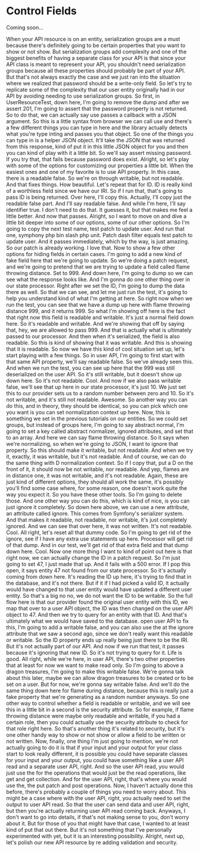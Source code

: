 # Control Fields

Coming soon...

When your API resource is on an entity, serialization groups are a must because
there's definitely going to be certain properties that you want to show or not show.
But serialization groups add complexity and one of the biggest benefits of having a
separate class for your API is that since your API class is meant to represent your
API, you shouldn't need serialization groups because all these properties should
probably be part of your API. But that's not always exactly the case and we just ran
into the situation where we realized that password should be a write-only field. So
let's try to replicate some of the complexity that our user entity originally had in
our API by avoiding needing to use serialization groups. So first, in
UserResourceTest, down here, I'm going to remove the dump and after we assert 201,
I'm going to assert that the password property is not returned. So to do that, we can
actually say use passes a callback with a JSON argument. So this is a little syntax
from browser we can call use and there's a few different things you can type in here
and the library actually detects what you're type inting and passes you that object.
So one of the things you can type in is a helper JSON object. It'll take the JSON
that was returned from this response, kind of put it in this little JSON object for
you and then you can kind of play with it a little bit. So we'll say assert missing
password. If you try that, that fails because password does exist. Alright, so let's
play with some of the options for customizing our properties a little bit. When the
easiest ones and one of my favorite is to use API property. In this case, there is a
readable false. So we're on through writable, but not readable. And that fixes
things. How beautiful. Let's repeat that for ID. ID is really kind of a worthless
field since we have our IRI. So if I run that, that's going to pass ID is being
returned. Over here, I'll copy this. Actually, I'll copy just the readable false
part. And I'll say readable false. And while I'm here, I'll say identifier true. I
don't need to do that. It guesses it, but that makes me feel a little better. And now
that passes. Alright, so I want to move on and dive a little bit deeper into some of
our options, some of our other options. So I'm going to copy the next test name, test
patch to update user. And run that one, symphony php bin slash php unit. Patch dash
filter equals test patch to update user. And it passes immediately, which by the way,
is just amazing. So our patch is already working. I love that. Now to show a few
other options for hiding fields in certain cases. I'm going to add a new kind of fake
field here that we're going to update. So we're doing a patch request, and we're
going to pretend that we are trying to update a field called flame throwing distance.
Set to 999. And down here, I'm going to dump so we can see what the response looks
like. And I'm gonna do one other thing over in our state processor. Right after we
set the ID, I'm going to dump the data there as well. So that we can see, and let me
just run the test, it's going to help you understand kind of what I'm getting at
here. So right now when we run the test, you can see that we have a dump up here with
flame throwing distance 999, and it returns 999. So what I'm showing off here is the
fact that right now this field is readable and writable. It's just a normal field
down here. So it's readable and writable. And we're showing that off by saying that,
hey, we are allowed to pass 999. And that is actually what is ultimately passed to
our processor. And then when it's serialized, the field is also readable. So this is
kind of showing that it was writable. And this is showing that it is readable. So now
we have this kind of cool situation set up, let's start playing with a few things. So
in user API, I'm going to first start with that same API property, we'll say readable
false. So we've already seen this. And when we run the test, you can see up here that
the 999 was still deserialized on the user API. So it's still writable, but it
doesn't show up down here. So it's not readable. Cool. And now if we also pass
writable false, we'll see that up here in our state processor, it's just 10. We just
set this to our provider sets us to a random number between zero and 10. So it's not
writable, and it's still not readable. Awesome. So another way you can do this, and
in theory, they should be identical, so you can pick which one you want is you can
set normalization context up here. Now, this is something we set in the previous
tutorials on our entities. So we could set groups, but instead of groups here, I'm
going to say abstract normal, I'm going to set a key called abstract normalizer,
ignored attributes, and set that to an array. And here we can say flame throwing
distance. So it says when we're normalizing, so when we're going to JSON, I want to
ignore that property. So this should make it writable, but not readable. And when we
try it, exactly, it was writable, but it's not readable. And of course, we can do the
same thing with D normalization context. So if I copy that, put a D on the front of
it, it should now be not writable, nor readable. And yep, flames are in distance one,
it was not writable, and it's not readable. Again, these are just kind of different
options, they should all work the same, it's possibly you'll find some case where,
for some reason, one doesn't work quite the way you expect it. So you have these
other tools. So I'm going to delete those. And one other way you can do this, which
is kind of nice, is you can just ignore it completely. So down here above, we can use
a new attribute, an attribute called ignore. This comes from Symfony's serializer
system. And that makes it readable, not readable, nor writable, it's just completely
ignored. And we can see that over here, it was not written. It's not readable. Cool.
All right, let's reset all that dummy code. So I'm going to get rid of the ignore,
see if I have any extra use statements up here. Processor will get rid of that dump.
And in our test, we'll get rid of that extra field and that dump down here. Cool. Now
one more thing I want to kind of point out here is that right now, we can actually
change the ID in a patch request. So I'm just going to set 47, I just made that up.
And it fails with a 500 error. If I pop this open, it says entity 47 not found from
our state processor. So it's actually coming from down here. It's reading the ID up
here, it's trying to find that in the database, and it's not there. But if it if I
had picked a valid ID, it actually would have changed to that user entity would have
updated a different user entity. So that's a big no no, we do not want the ID to be
writable. So the full flow here is that our provider found the original user entity
with this ID, we map that over to a user API object, the ID was then changed on the
user API object to 47. And then we try to query for an entity with that ID. And
that's ultimately what we would have saved to the database. open user API to fix
this, I'm going to add a writable false, and you can also use the at the ignore
attribute that we saw a second ago, since we don't really want this readable or
writable. So the ID property ends up really being just there to be the IRI. But it's
not actually part of our API. And now if we run that test, it passes because it's
ignoring that new ID. So it's not trying to query for it. Life is good. All right,
while we're here, in user API, there's two other properties that at least for now we
want to make read only. So I'm going to above a dragon treasures, I'm going to make
this writable false. We're gonna talk about this later, maybe we can allow dragon
treasures to be created or to be set on a user. But for now, we're gonna say writable
false. And we'll do the same thing down here for flame during distance, because this
is really just a fake property that we're generating as a random number anyways. So
one other way to control whether a field is readable or writable, and we will see
this in a little bit in a second is the security attribute. So for example, if flame
throwing distance were maybe only readable and writable, if you had a certain role,
then you could actually use the security attribute to check for that role right here.
So that's another thing it's related to security, but it's one other handy way to
show or not show or allow a field to be written or not written. Now, finally, one
thing I'm just going to mention, we're not actually going to do it is that if your
input and your output for your class start to look really different, it is possible
you could have separate classes for your input and your output, you could have
something like a user API read and a separate user API, right. And so the user API
read, you would just use the for the operations that would just be the read
operations, like get and get collection. And for the user API, right, that's where
you would use the, the put patch and post operations. Now, I haven't actually done
this before, there's probably a couple of things you need to worry about. This might
be a case where with the user API, right, you actually need to set the output to user
API read. So that the user can send data and user API, right, but then you're
actually returning user API read coming back. Anyways, I don't want to go into
details, if that's not making sense to you, don't worry about it. But for those of
you that might have that case, I wanted to at least kind of put that out there. But
it's not something that I've personally experimented with yet, but it is an
interesting possibility. Alright, next up, let's polish our new API resource by re
adding validation and security.
